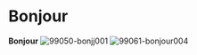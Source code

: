 # Bonjour

**Bonjour**
![99050-bonjj001](https://user-images.githubusercontent.com/91179295/164259751-403554ed-db2b-4a49-a507-926a8910d664.gif)
![99061-bonjour004](https://user-images.githubusercontent.com/91179295/164259946-67cb19d6-8000-4f5c-8bff-b21614400af3.gif)

